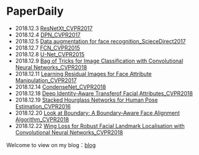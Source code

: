 # PaperDaily
- 2018.12.3 [ResNetXt_CVPR2017](./Net/ResNetXt/ResNetXt.md)
- 2018.12.4 [DPN_CVPR2017](./Net/DPN/DPN.md)
- 2018.12.5 [Data augmentation for face recognition_ScieceDirect2017](./Face/Data-augmentation-for-face-recognition/ReadME.md)
- 2018.12.7 [FCN_CVPR2015](./Semantic_Segmentation/FCN/FCN.md)
- 2018.12.8 [U-Net_CVPR2015](./Semantic_Segmentation/U-Net/U-net.md)
- 2018.12.9 [Bag of Tricks for Image Classification with Convolutional Neural Networks_CVPR2018](./Triain_Optmize/Bag_of_Tricks_for_Image_Classification_with_Convolutional_Neural_Networks.md)
- 2018.12.11 [Learning Residual Images for Face Attribute Manipulation_CVPR2017](./Face/Learning-Residual-Images-for-Face-Attribute-Manipulation/README.md)
- 2018.12.14 [CondenseNet_CVPR2018](./Net/CondenseNet/README.md)
- 2018.12.18 [Deep Identity-Aware Transferof Facial Attributes_CVPR2018](./Face/Deep_Identity-Aware_Transferof_Facial_Attributes/README.md)
- 2018.12.19 [Stacked Hourglass Networks for Human Pose Estimation_CVPR2016](./Human_Pose/Stacked_Hourglass_Networks_for_Human_Pose_Estimation/README.md)
- 2018.12.20 [Look at Boundary: A Boundary-Aware Face Alignment Algorithm_CVPR2018](./Face/Look_at_Boundary_A_Boundary-Aware_Face_Alignment_Algorithm/README.md)
- 2018.12.22 [Wing Loss for Robust Facial Landmark Localisation with Convolutional Neural Networks_CVPR2018](./Face/Wing_Loss_for_Robust_Facial_Landmark_Localisation_with_Convolutional_Neural_Networks/README.md)

Welcome to view on my blog：[blog](https://blog.csdn.net/Mynameisyournamewuyu)